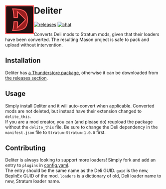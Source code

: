 # Deliter <img src="https://raw.githubusercontent.com/H3VR-Modding/Deliter/main/media/icon/128.png" height="92" align="left" />

[![releases](https://img.shields.io/github/v/release/H3VR-Modding/Deliter)](https://github.com/H3VR-Modding/Deliter/releases) [![chat](https://img.shields.io/discord/777351065950879744?label=chat&logo=discord&logoColor=white)](https://discord.com/invite/g8xeFyt42j)

Converts Deli mods to Stratum mods, given that their loaders have been converted. The resulting Mason project is safe to pack and upload without intervention.

## Installation
Deliter has [a Thunderstore package](https://h3vr.thunderstore.io/package/Stratum/Deliter), otherwise it can be downloaded from [the releases section](https://github.com/H3VR-Modding/Deliter/releases).

## Usage
Simply install Deliter and it will auto-convert when applicable. Converted mods are not deleted, but instead have their extension changed to `delite_this`.  
If you are a mod creator, you can (and please do) reupload the package without the `delite_this` file. Be sure to change the Deli dependency in the `manifest.json` file to `Stratum-Stratum-1.0.0` first.

## Contributing
Deliter is always looking to support more loaders! Simply fork and add an entry to `plugins` in [config.yaml](Deliter/config.yaml).  
The entry should be the same name as the Deli GUID. `guid` is the new, BepInEx GUID of the mod. `loaders` is a dictionary of old, Deli loader name to new, Stratum loader name.  

